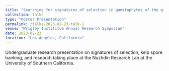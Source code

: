 ```yaml
---
title: "Searching for signatures of selection in gametophytes of the giant kelp Macrocystis pyrifera"
collection: talks
type: "Poster Presentation"
permalink: /talks/2023-02-23-talk-1
venue: "Wrigley Instititue Annual Research Symposium"
date: 2023-02-23
location: "Los Angeles, California"
---
```


Undergraduate research presentation on signatures of selection, kelp spore banking, and research taking place at the Nuzhdin Research Lab at the University of Southern California.
